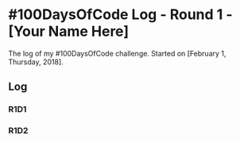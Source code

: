 # #100DaysOfCode Log - Round 1 - [Your Name Here]

The log of my #100DaysOfCode challenge. Started on [February 1, Thursday, 2018].

## Log

### R1D1 

### R1D2
